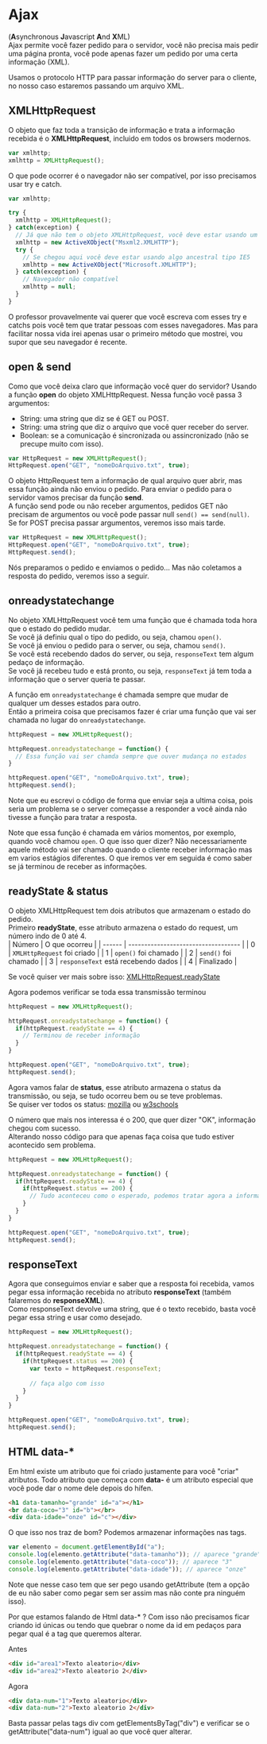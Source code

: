 # Ajax
(**A**synchronous **J**avascript **A**nd **X**ML)  
Ajax permite você fazer pedido para o servidor, você não precisa mais pedir uma página pronta, você pode apenas fazer um pedido por uma certa informação (XML).  

Usamos o protocolo HTTP para passar informação do server para o cliente, no nosso caso estaremos passando um arquivo XML.  

## XMLHttpRequest
O objeto que faz toda a transição de informação e trata a informação recebida é o **XMLHttpRequest**, incluido em todos os browsers modernos.  
```Javascript
var xmlhttp;
xmlhttp = XMLHttpRequest();
```

O que pode ocorrer é o navegador não ser compatível, por isso precisamos usar try e catch.  
```Javascript
var xmlhttp;

try {
  xmlhttp = XMLHttpRequest();
} catch(exception) {
  // Já que não tem o objeto XMLHttpRequest, você deve estar usando um navegador antigo tipo IE6.  
  xmlhttp = new ActiveXObject("Msxml2.XMLHTTP");
  try {
    // Se chegou aqui você deve estar usando algo ancestral tipo IE5
    xmlhttp = new ActiveXObject("Microsoft.XMLHTTP");
  } catch(exception) {
    // Navegador não compatível
    xmlhttp = null;
  }
}
```

O professor provavelmente vai querer que você escreva com esses try e catchs pois você tem que tratar pessoas com esses navegadores. Mas para facilitar nossa vida irei apenas usar o primeiro método que mostrei, vou supor que seu navegador é recente.  

## open & send
Como que você deixa claro que informação você quer do servidor? Usando a função **open** do objeto XMLHttpRequest. Nessa função você passa 3 argumentos:  
* String: uma string que diz se é GET ou POST.
* String: uma string que diz o arquivo que você quer receber do server.
* Boolean: se a comunicação é sincronizada ou assincronizado (não se precupe muito com isso).  

```Javascript
var HttpRequest = new XMLHttpRequest();
HttpRequest.open("GET", "nomeDoArquivo.txt", true);
```

O objeto HttpRequest tem a informação de qual arquivo quer abrir, mas essa função ainda não enviou o pedido. Para enviar o pedido para o servidor vamos precisar da função **send**.  
A função send pode ou não receber argumentos, pedidos GET não precisam de argumentos ou você pode passar null `send() == send(null)`.  
Se for POST precisa passar argumentos, veremos isso mais tarde.  

```Javascript
var HttpRequest = new XMLHttpRequest();
HttpRequest.open("GET", "nomeDoArquivo.txt", true);
HttpRequest.send();
```

Nós preparamos o pedido e enviamos o pedido... Mas não coletamos a resposta do pedido, veremos isso a seguir.  

## onreadystatechange
No objeto XMLHttpRequest você tem uma função que é chamada toda hora que o estado do pedido mudar.  
Se você já definiu qual o tipo do pedido, ou seja, chamou `open()`.  
Se você já enviou o pedido para o server, ou seja, chamou `send()`.  
Se você está recebendo dados do server, ou seja, `responseText` tem algum pedaço de informação.  
Se você já recebeu tudo e está pronto, ou seja, `responseText` já tem toda a informação que o server queria te passar.  

A função em `onreadystatechange` é chamada sempre que mudar de qualquer um desses estados para outro.  
Então a primeira coisa que precisamos fazer é criar uma função que vai ser chamada no lugar do `onreadystatechange`.  

```Javascript
httpRequest = new XMLHttpRequest();

httpRequest.onreadystatechange = function() {
  // Essa função vai ser chamda sempre que ouver mudança no estados
}

httpRequest.open("GET", "nomeDoArquivo.txt", true);
httpRequest.send();
```

Note que eu escrevi o código de forma que enviar seja a ultima coisa, pois seria um problema se o server começasse a responder a você ainda não tivesse a função para tratar a resposta.  

Note que essa função é chamada em vários momentos, por exemplo, quando você chamou `open`. O que isso quer dizer? Não necessariamente aquele método vai ser chamado quando o cliente receber informação mas em varios estágios diferentes. O que iremos ver em seguida é como saber se já terminou de receber as informações.  

## readyState & status
O objeto XMLHttpRequest tem dois atributos que armazenam o estado do pedido.  
Primeiro **readyState**, esse atributo armazena o estado do request, um número indo de 0 até 4.  
| Número | O que ocorreu                       |
| ------ | ----------------------------------- |
| 0      | `XMLHttpRequest` foi criado         |
| 1      | `open()` foi chamado                |
| 2      | `send()` foi chamado                |
| 3      | `responseText` está recebendo dados |
| 4      | Finalizado                          |

Se você quiser ver mais sobre isso: [XMLHttpRequest.readyState](https://developer.mozilla.org/en-US/docs/Web/API/XMLHttpRequest/readyState)  

Agora podemos verificar se toda essa transmissão terminou  

```Javascript
httpRequest = new XMLHttpRequest();

httpRequest.onreadystatechange = function() {
  if(httpRequest.readyState == 4) {
    // Terminou de receber informação
  }
}

httpRequest.open("GET", "nomeDoArquivo.txt", true);
httpRequest.send();
```

Agora vamos falar de **status**, esse atributo armazena o status da transmissão, ou seja, se tudo ocorreu bem ou se teve problemas.  
Se quiser ver todos os status: [mozilla](https://developer.mozilla.org/en-US/docs/Web/HTTP/Status) ou [w3schools](https://www.w3schools.com/tags/ref_httpmessages.asp)  

O número que mais nos interessa é o 200, que quer dizer "OK", informação chegou com sucesso.   
Alterando nosso código para que apenas faça coisa que tudo estiver acontecido sem problema.  

```Javascript
httpRequest = new XMLHttpRequest();

httpRequest.onreadystatechange = function() {
  if(httpRequest.readyState == 4) {
    if(httpRequest.status == 200) {
      // Tudo aconteceu como o esperado, podemos tratar agora a informação recebida
    }
  }
}

httpRequest.open("GET", "nomeDoArquivo.txt", true);
httpRequest.send();
```

## responseText
Agora que conseguimos enviar e saber que a resposta foi recebida, vamos pegar essa informação recebida no atributo **responseText** (também falaremos do **responseXML**).  
Como responseText devolve uma string, que é o texto recebido, basta você pegar essa string e usar como desejado.  

```Javascript
httpRequest = new XMLHttpRequest();

httpRequest.onreadystatechange = function() {
  if(httpRequest.readyState == 4) {
    if(httpRequest.status == 200) {
      var texto = httpRequest.responseText;
      
      // faça algo com isso
    }
  }
}

httpRequest.open("GET", "nomeDoArquivo.txt", true);
httpRequest.send();
```

## HTML data-*  
Em html existe um atributo que foi criado justamente para você "criar" atributos. Todo atributo que começa com **data-** é um atributo especial que você pode dar o nome dele depois do hífen.  

```Html
<h1 data-tamanho="grande" id="a"></h1>
<br data-coco="3" id="b"></br>
<div data-idade="onze" id="c"></div>
```

O que isso nos traz de bom? Podemos armazenar informações nas tags.  
```Javascript
var elemento = document.getElementById("a");
console.log(elemento.getAttribute("data-tamanho")); // aparece "grande"
console.log(elemento.getAttribute("data-coco")); // aparece "3"
console.log(elemento.getAttribute("data-idade")); // aparece "onze"
```

Note que nesse caso tem que ser pego usando getAttribute (tem a opção de eu não saber como pegar sem ser assim mas não conte pra ninguém isso).  

Por que estamos falando de Html data-* ? Com isso não precisamos ficar criando id únicas ou tendo que quebrar o nome da id em pedaços para pegar qual é a tag que queremos alterar.  

Antes  
```Html
<div id="area1">Texto aleatorio</div>
<div id="area2">Texto aleatorio 2</div>
```

Agora  
```Html
<div data-num="1">Texto aleatorio</div>
<div data-num="2">Texto aleatorio 2</div>
```

Basta passar pelas tags div com getElementsByTag("div") e verificar se o getAttribute("data-num") igual ao que você quer alterar.  

